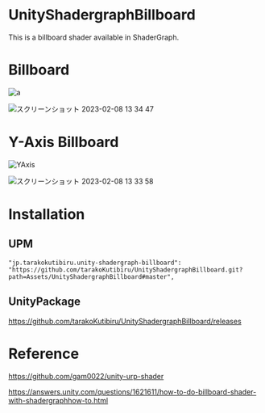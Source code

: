 # UnityShadergraphBillboard
This is a billboard shader available in ShaderGraph.

# Billboard

![a](https://user-images.githubusercontent.com/17213467/217433765-88167477-b6d7-4c47-8d2b-3e49b709c14b.gif)

![スクリーンショット 2023-02-08 13 34 47](https://user-images.githubusercontent.com/17213467/217434641-1d9bd877-19fe-461c-bb5b-63e4c9b12443.png)

# Y-Axis Billboard

![YAxis](https://user-images.githubusercontent.com/17213467/217432556-f0cac0c0-a151-4d99-883c-5040085df276.gif)

![スクリーンショット 2023-02-08 13 33 58](https://user-images.githubusercontent.com/17213467/217434628-ac209fd6-098d-44dd-ab45-a7516b5d4882.png)

# Installation

## UPM

```
"jp.tarakokutibiru.unity-shadergraph-billboard": "https://github.com/tarakoKutibiru/UnityShadergraphBillboard.git?path=Assets/UnityShadergraphBillboard#master",
```

## UnityPackage

https://github.com/tarakoKutibiru/UnityShadergraphBillboard/releases

# Reference

https://github.com/gam0022/unity-urp-shader


https://answers.unity.com/questions/1621611/how-to-do-billboard-shader-with-shadergraphhow-to.html
